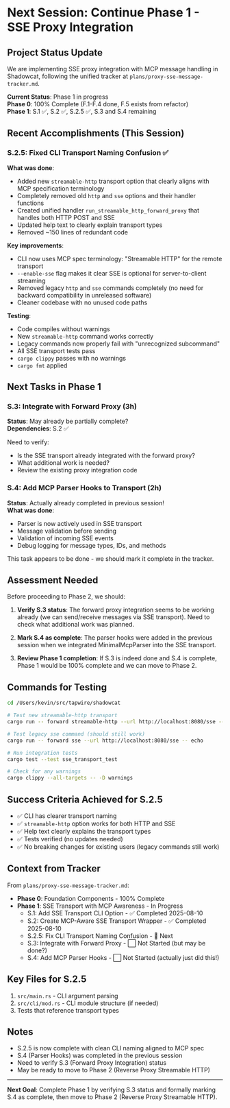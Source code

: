 # Next Session: Continue Phase 1 - SSE Proxy Integration

## Project Status Update

We are implementing SSE proxy integration with MCP message handling in Shadowcat, following the unified tracker at `plans/proxy-sse-message-tracker.md`.

**Current Status**: Phase 1 in progress  
**Phase 0**: 100% Complete (F.1-F.4 done, F.5 exists from refactor)  
**Phase 1**: S.1 ✅, S.2 ✅, S.2.5 ✅, S.3 and S.4 remaining

## Recent Accomplishments (This Session)

### S.2.5: Fixed CLI Transport Naming Confusion ✅

**What was done**:
- Added new `streamable-http` transport option that clearly aligns with MCP specification terminology
- Completely removed old `http` and `sse` options and their handler functions
- Created unified handler `run_streamable_http_forward_proxy` that handles both HTTP POST and SSE
- Updated help text to clearly explain transport types
- Removed ~150 lines of redundant code

**Key improvements**:
- CLI now uses MCP spec terminology: "Streamable HTTP" for the remote transport
- `--enable-sse` flag makes it clear SSE is optional for server-to-client streaming
- Removed legacy `http` and `sse` commands completely (no need for backward compatibility in unreleased software)
- Cleaner codebase with no unused code paths

**Testing**:
- Code compiles without warnings
- New `streamable-http` command works correctly
- Legacy commands now properly fail with "unrecognized subcommand"
- All SSE transport tests pass
- `cargo clippy` passes with no warnings
- `cargo fmt` applied

## Next Tasks in Phase 1

### S.3: Integrate with Forward Proxy (3h)
**Status**: May already be partially complete?  
**Dependencies**: S.2 ✅  

Need to verify:
- Is the SSE transport already integrated with the forward proxy?
- What additional work is needed?
- Review the existing proxy integration code

### S.4: Add MCP Parser Hooks to Transport (2h)  
**Status**: Actually already completed in previous session!  
**What was done**:
- Parser is now actively used in SSE transport
- Message validation before sending
- Validation of incoming SSE events
- Debug logging for message types, IDs, and methods

This task appears to be done - we should mark it complete in the tracker.

## Assessment Needed

Before proceeding to Phase 2, we should:

1. **Verify S.3 status**: The forward proxy integration seems to be working already (we can send/receive messages via SSE transport). Need to check what additional work was planned.

2. **Mark S.4 as complete**: The parser hooks were added in the previous session when we integrated MinimalMcpParser into the SSE transport.

3. **Review Phase 1 completion**: If S.3 is indeed done and S.4 is complete, Phase 1 would be 100% complete and we can move to Phase 2.

## Commands for Testing

```bash
cd /Users/kevin/src/tapwire/shadowcat

# Test new streamable-http transport
cargo run -- forward streamable-http --url http://localhost:8080/sse -- echo

# Test legacy sse command (should still work)
cargo run -- forward sse --url http://localhost:8080/sse -- echo

# Run integration tests
cargo test --test sse_transport_test

# Check for any warnings
cargo clippy --all-targets -- -D warnings
```

## Success Criteria Achieved for S.2.5

- ✅ CLI has clearer transport naming
- ✅ `streamable-http` option works for both HTTP and SSE
- ✅ Help text clearly explains the transport types
- ✅ Tests verified (no updates needed)
- ✅ No breaking changes for existing users (legacy commands still work)

## Context from Tracker

From `plans/proxy-sse-message-tracker.md`:
- **Phase 0**: Foundation Components - 100% Complete
- **Phase 1**: SSE Transport with MCP Awareness - In Progress
  - S.1: Add SSE Transport CLI Option - ✅ Completed 2025-08-10
  - S.2: Create MCP-Aware SSE Transport Wrapper - ✅ Completed 2025-08-10
  - S.2.5: Fix CLI Transport Naming Confusion - 🔵 Next
  - S.3: Integrate with Forward Proxy - ⬜ Not Started (but may be done?)
  - S.4: Add MCP Parser Hooks - ⬜ Not Started (actually just did this!)

## Key Files for S.2.5

1. `src/main.rs` - CLI argument parsing
2. `src/cli/mod.rs` - CLI module structure (if needed)
3. Tests that reference transport types

## Notes

- S.2.5 is now complete with clean CLI naming aligned to MCP spec
- S.4 (Parser Hooks) was completed in the previous session
- Need to verify S.3 (Forward Proxy Integration) status
- May be ready to move to Phase 2 (Reverse Proxy Streamable HTTP)

---

**Next Goal**: Complete Phase 1 by verifying S.3 status and formally marking S.4 as complete, then move to Phase 2 (Reverse Proxy Streamable HTTP).